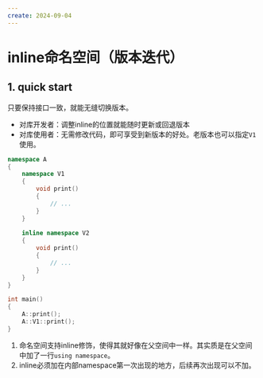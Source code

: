 ```yaml
---
create: 2024-09-04
---
```

# inline命名空间（版本迭代）

## 1. quick start

只要保持接口一致，就能无缝切换版本。

* 对库开发者：调整inline的位置就能随时更新或回退版本
* 对库使用者：无需修改代码，即可享受到新版本的好处。老版本也可以指定`V1`使用。

```C++
namespace A
{
    namespace V1
    {
        void print()
        {
            // ...
        }
    }
    
    inline namespace V2
    {
        void print()
        {
            // ...
        }
    }
}

int main()
{
    A::print();
    A::V1::print();
}
```



1. 命名空间支持inline修饰，使得其就好像在父空间中一样。其实质是在父空间中加了一行`using namespace`。
2. inline必须加在内部namespace第一次出现的地方，后续再次出现可以不加。